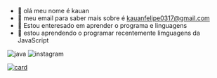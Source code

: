 
- 👋 olá meu nome é kauan
- 👀 meu email para saber mais sobre é kauanfelipe0317@gmail.com
- 🌱 Estou enteresado em aprender o programa e linguagens
- 💞️ estou aprendendo o programar recentemente limguagens da JavaScript 

![java](https://img.shields.io/badge/JavaScript-323330?style=for-the-badge&logo=javascript&logoColor=F7DF1E)
![instagram](https://img.shields.io/badge/Instagram-E4405F?style=for-the-badge&logo=instagram&logoColor=white)

[![card](https://github-readme-stats.vercel.app/api?username=FELIPEcode&theme=highcontrast)](https://github.com/anuraghazra/github-readme-stats)
